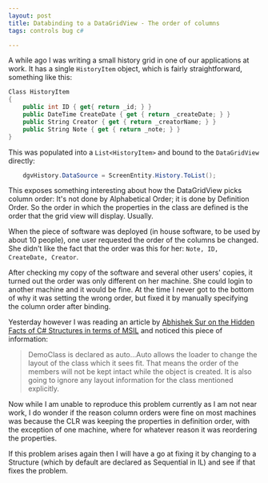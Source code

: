 ```yaml
---
layout: post
title: Databinding to a DataGridView - The order of columns
tags: controls bug c#

---
```


A while ago I was writing a small history grid in one of our applications at work.  It has a single `HistoryItem` object, which is fairly straightforward, something like this:

```csharp
Class HistoryItem
{
	public int ID { get{ return _id; } }
	public DateTime CreateDate { get { return _createDate; } }
	public String Creator { get { return _creatorName; } }
	public String Note { get { return _note; } }
}
```

This was populated into a `List<HistoryItem>` and bound to the `DataGridView` directly:

```csharp
	dgvHistory.DataSource = ScreenEntity.History.ToList();
```

This exposes something interesting about how the DataGridView picks column order: It's not done by Alphabetical Order; it is done by Definition Order.  So the order in which the properties in the class are defined is the order that the grid view will display. Usually.

When the piece of software was deployed (in house software, to be used by about 10 people), one user requested the order of the columns be changed.  She didn't like the fact that the order was this for her: `Note, ID, CreateDate, Creator`.

After checking my copy of the software and several other users' copies, it turned out the order was only different on her machine.  She could login to another machine and it would be fine.  At the time I never got to the bottom of why it was setting the wrong order, but fixed it by manually specifying the column order after binding.

Yesterday however I was reading an article by [Abhishek Sur on the Hidden Facts of C# Structures in terms of MSIL][1] and noticed this piece of information:

> DemoClass is declared as auto...Auto allows the loader to change the layout of the class which it sees fit. That means the order of the members will not be kept intact while the object is created. It is also going to ignore any layout information for the class mentioned explicitly.

Now while I am unable to reproduce this problem currently as I am not near work, I do wonder if the reason column orders were fine on most machines was because the CLR was keeping the properties in definition order, with the exception of one machine, where for whatever reason it was reordering the properties.

If this problem arises again then I will have a go at fixing it by changing to a Structure (which by default are declared as Sequential in IL) and see if that fixes the problem.

[1]: http://www.abhisheksur.com/2010/10/hidden-facts-on-c-constructor-in.html

